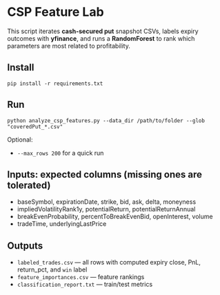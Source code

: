 
# CSP Feature Lab

This script iterates **cash-secured put** snapshot CSVs, labels expiry outcomes with **yfinance**, and runs a **RandomForest** to rank which parameters are most related to profitability.

## Install
```
pip install -r requirements.txt
```

## Run
```
python analyze_csp_features.py --data_dir /path/to/folder --glob "coveredPut_*.csv"
```

Optional:
- `--max_rows 200` for a quick run

## Inputs: expected columns (missing ones are tolerated)
- baseSymbol, expirationDate, strike, bid, ask, delta, moneyness
- impliedVolatilityRank1y, potentialReturn, potentialReturnAnnual
- breakEvenProbability, percentToBreakEvenBid, openInterest, volume
- tradeTime, underlyingLastPrice

## Outputs
- `labeled_trades.csv` — all rows with computed expiry close, PnL, return_pct, and `win` label
- `feature_importances.csv` — feature rankings
- `classification_report.txt` — train/test metrics
